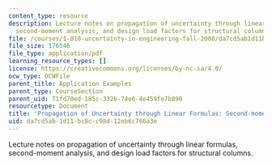 ```yaml
---
content_type: resource
description: Lecture notes on propagation of uncertainty through linear formulas,
  second-moment analysis, and design load factors for structural columns.
file: /courses/1-010-uncertainty-in-engineering-fall-2008/da7cd5ab1d11bc8cc98d12eb6c766a3e_app_13.pdf
file_size: 176546
file_type: application/pdf
learning_resource_types: []
license: https://creativecommons.org/licenses/by-nc-sa/4.0/
ocw_type: OCWFile
parent_title: Application Examples
parent_type: CourseSection
parent_uid: 71fd70ed-185c-332b-74e6-4e459fe7b890
resourcetype: Document
title: 'Propagation of Uncertainty through Linear Formulas: Second-moment Analysis'
uid: da7cd5ab-1d11-bc8c-c98d-12eb6c766a3e
---
```

Lecture notes on propagation of uncertainty through linear formulas, second-moment analysis, and design load factors for structural columns.